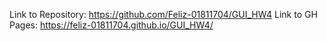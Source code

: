 Link to Repository: https://github.com/Feliz-01811704/GUI_HW4
Link to GH Pages: https://feliz-01811704.github.io/GUI_HW4/